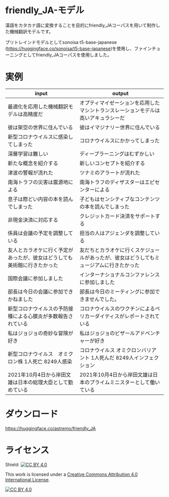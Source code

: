 # friendly_JA-モデル

漢語をカタカナ語に変換することを目的にfriendly_JAコーパスを用いて制作した機械翻訳モデルです。

プリトレインドモデルとしてsonoisa t5-base-japanese (https://huggingface.co/sonoisa/t5-base-japanese)を使用し、ファインチューニングとしてfriendly_JAコーパスを使用しました。


# 実例

| input | output|
|---|---|
|最適化を応用した機械翻訳モデルは高精度だ|オプティマイゼーションを応用したマシントランスレーションモデルは高いアキュラシーだ|
|彼は架空の世界に住んでいる|彼はイマジナリー世界に住んでいる|
|新型コロナウイルスに感染してしまった|コロナウイルスにかかってしまった|
|深層学習は難しい|ディープラーニングはむずかしい|
|新たな概念を紹介する|新しいコンセプトを紹介する|
|津波の警報が流れた|ツナミのアラートが流れた|
|南海トラフの災害は震源地による|南海トラフのディザスターはエピセンターによる|
|息子は際どい内容の本を読んでしまった|子どもはセンシティブなコンテンツの本を読んでしまった|
|非現金決済に対応する|クレジットカード決済をサポートする|
|係員は会議の予定を調整している|担当の人はアジェンダを調整している|
|友人とカラオケに行く予定があったが、彼女はどうしても美術館に行きたかった|友だちとカラオケに行くスケジュールがあったが、彼女はどうしてもミュージアムに行きたかった|
|国際会議に参加しました|インターナショナルコンファレンスに参加しました|
|部長は今日の会議に参加できかねました|部長は今日のミーティングに参加できませんでした。|
|新型コロナウイルスの予防接種による心膜炎が多数報告されている|コロナウイルスのワクチンによるペリカーダイティスがレポートされている|
|私はジョジョの奇妙な冒険が好き|私はジョジョのビザールアドベンチャーが好き|
|新型コロナウイルス　オミクロン株 1人死亡 8249人感染|コロナウイルス オミクロンバリアント 1人死んだ 8249人インフェクション|
|2021年10月4日から岸田文雄は日本の総理大臣として勤めている|2021年10月4日から岸田文雄は日本のプライムミニスターとして働いている|

# ダウンロード
https://huggingface.co/astremo/friendly_JA

# ライセンス
Shield: [![CC BY 4.0][cc-by-shield]][cc-by]

This work is licensed under a
[Creative Commons Attribution 4.0 International License][cc-by].

[![CC BY 4.0][cc-by-image]][cc-by]

[cc-by]: http://creativecommons.org/licenses/by/4.0/
[cc-by-image]: https://i.creativecommons.org/l/by/4.0/88x31.png
[cc-by-shield]: https://img.shields.io/badge/License-CC%20BY%204.0-lightgrey.svg
